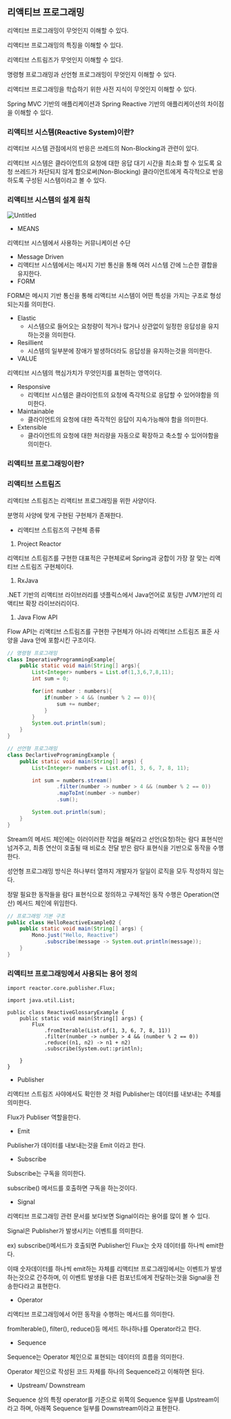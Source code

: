 ## 리액티브 프로그래밍

리액티브 프로그래밍이 무엇인지 이해할 수 있다.

리액티브 프로그래밍의 특징을 이해할 수 있다.

리액티브 스트림즈가 무엇인지 이해할 수 있다.

명령형 프로그래밍과 선언형 프로그래밍이 무엇인지 이해할 수 있다.

리액티브 프로그래밍을 학습하기 위한 사전 지식이 무엇인지 이해할 수 있다.

Spring MVC 기반의 애플리케이션과 Spring Reactive 기반의 애플리케이션의 차이점을 이해할 수 있다.

### 리액티브 시스템(Reactive System)이란?

리액티브 시스템 관점에서의 반응은 쓰레드의 Non-Blocking과 관련이 있다.

리액티브 시스템은 클라이언트의 요청에 대한 응답 대기 시간을 최소화 할 수 있도록 요청 쓰레드가 차단되지 않게 함으로써(Non-Blocking) 클라이언트에게 즉각적으로 반응하도록 구성된 시스템이라고 볼 수 있다.

### 리액티브 시스템의 설계 원칙

![Untitled](https://user-images.githubusercontent.com/70310271/183970380-7c5537db-bd15-46db-b167-3deee86e51e9.png)

- MEANS

리액티브 시스템에서 사용하는 커뮤니케이션 수단

- Message Driven
- 리액티브 시스템에서는 메시지 기반 통신을 통해 여러 시스템 간에 느슨한 결합을 유지한다.
- FORM

FORM은 메시지 기반 통신을 통해 리액티브 시스템이 어떤 특성을 가지는 구조로 형성되는지를 의미한다.

- Elastic
    - 시스템으로 들어오는 요청량이 적거나 많거나 상관없이 일정한 응답성을 유지하는것을 의미한다.
- Resillient
    - 시스템의 일부분에 장애가 발생하더라도 응답성을 유지하는것을 의미한다.
- VALUE

리액티브 시스템의 핵심가치가 무엇인지를 표현하는 영역이다.

- Responsive
    - 리액티브 시스템은 클라이언트의 요청에 즉각적으로 응답할 수 있어야함을 의미한다.
- Maintainable
    - 클라이언트의 요청에 대한 즉각적인 응답이 지속가능해야 함을 의미한다.
- Extensible
    - 클라이언트의 요청에 대한 처리량을 자동으로 확장하고 축소할 수 있어야함을 의미한다.

### 리액티브 프로그래밍이란?

### 리액티브 스트림즈

리액티브 스트림즈는 리액티브 프로그래밍을 위한 사양이다.

분명히 사양에 맞게 구현된 구현체가 존재한다.

- 리액티브 스트림즈의 구현체 종류

1. Project Reactor

리액티브 스트림즈를 구현한 대표적은 구현체로써 Spring과 궁합이 가장 잘 맞는 리액티브 스트림즈 구현체이다.

1. RxJava

.NET 기반의 리액티브 라이브러리를 넷플릭스에서 Java언어로 포팅한 JVM기반의 리액티브 확장 라이브러리이다.

1. Java Flow API

Flow API는 리액티브 스트림즈를 구현한 구현체가 아니라 리액티브 스트림즈 표준 사양을 Java 안에 포함시킨 구조이다.

```java
// 명령형 프로그래밍
class ImperativeProgrammingExample{
    public static void main(String[] args){
        List<Integer> numbers = List.of(1,3,6,7,8,11);
        int sum = 0;

        for(int number : numbers){
            if(number > 4 && (number % 2 == 0)){
                sum += number;
            }
        }
        System.out.println(sum);
    }
}
```

```java
// 선언형 프로그래밍
class DeclartiveProgramingExample {
    public static void main(String[] args) {
        List<Integer> numbers = List.of(1, 3, 6, 7, 8, 11);

        int sum = numbers.stream()
                .filter(number -> number > 4 && (number % 2 == 0))
                .mapToInt(number -> number)
                .sum();

        System.out.println(sum);
    }
}
```

Stream의 메서드 체인에는 이러이러한 작업을 해달라고 선언(요청)하는 람다 표현식만 넘겨주고, 최종 연산이 호출될 때 비로소 전달 받은 람다 표현식을 기반으로 동작을 수행한다.

성언형 프로그래밍 방식은 하나부터 열까지 개발자가 일일이 로직을 모두 작성하지 않는다.

정말 필요한 동작들을 람다 표현식으로 정의하고 구체적인 동작 수행은 Operation(연산) 메서드 체인에 위임한다.

```java
// 프로그래밍 기본 구조
public class HelloReactiveExample02 {
    public static void main(String[] args) {
        Mono.just("Hello, Reactive")
            .subscribe(message -> System.out.println(message));
    }
}
```

### 리액티브 프로그래밍에서 사용되는 용어 정의

```
import reactor.core.publisher.Flux;

import java.util.List;

public class ReactiveGlossaryExample {
    public static void main(String[] args) {
        Flux
            .fromIterable(List.of(1, 3, 6, 7, 8, 11))
            .filter(number -> number > 4 && (number % 2 == 0))
            .reduce((n1, n2) -> n1 + n2)
            .subscribe(System.out::println);

    }
}
```

- Publisher

리액티브 스트림즈 사야에서도 확인한 것 처럼 Publisher는 데이터를 내보내는 주체를 의미한다.

Flux가 Publiser 역할을한다.

- Emit

Publisher가 데이터를 내보내는것을 Emit 이라고 한다.

- Subscribe

Subscribe는 구독을 의미한다.

subscribe() 메서드를 호출하면 구독을 하는것이다.

- Signal

리액티브 프로그래밍 관련 문서를 보다보면 Signal이라는 용어를 많이 볼 수 있다.

Signal은 Publisher가 발생시키는 이벤트를 의미한다.

ex) subscribe()메서드가 호출되면 Publisher인 Flux는 숫자 데이터를 하나씩 emit한다.

이때 숫자데이터를 하나씩 emit하는 자체를 리액티브 프로그래밍에서는 이벤트가 발생하는것으로 간주하며, 이 이벤트 발생을 다른 컴포넌트에게 전달하는것을 Signal을 전송한다라고 표현한다.

- Operator

리액티브 프로그래밍에서 어떤 동작을 수행하는 메서드를 의미한다.

fromIterable(), filter(), reduce()등 메서드 하나하나를 Operator라고 한다.

- Sequence

Sequence는 Operator 체인으로 표현되는 데이터의 흐름을 의미한다.

Operator 체인으로 작성된 코드 자체를 하나의 Sequence라고 이해하면 된다.

- Upstream/ Downstream

Sequence 상의 특정 operator를 기준으로 위쪽의 Sequence 일부를 Upstream이라고 하며, 아래쪽 Sequence 일부를 Downstream이라고 표현한다.
